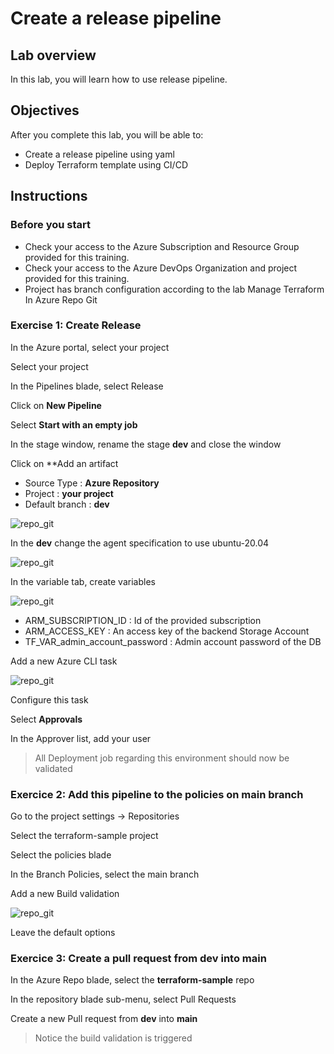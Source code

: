 # Create a release pipeline

## Lab overview

In this lab, you will learn how to use release pipeline.

## Objectives

After you complete this lab, you will be able to:

-   Create a release pipeline using yaml
-   Deploy Terraform template using CI/CD

## Instructions

### Before you start

- Check your access to the Azure Subscription and Resource Group provided for this training.
- Check your access to the Azure DevOps Organization and project provided for this training.
- Project has branch configuration according to the lab Manage Terraform In Azure Repo Git

### Exercise 1: Create Release

In the Azure portal, select your project

Select your project

In the Pipelines blade, select Release

Click on **New Pipeline**

Select **Start with an empty job**

In the stage window, rename the stage **dev** and close the window

Click on **Add an artifact

- Source Type : **Azure Repository**
- Project : **your project**
- Default branch : **dev**

![repo_git](../assets/release_artifact.PNG)

In the **dev** change the agent specification to use ubuntu-20.04

![repo_git](../assets/stage_agent.PNG)

In the variable tab, create variables

![repo_git](../assets/release_variable.PNG)

- ARM_SUBSCRIPTION_ID : Id of the provided subscription
- ARM_ACCESS_KEY : An access key of the backend Storage Account
- TF_VAR_admin_account_password : Admin account password of the DB

Add a new Azure CLI task

![repo_git](../assets/stage_job.PNG)

Configure this task



Select **Approvals**

In the Approver list, add your user

> All Deployment job regarding this environment should now be validated


### Exercice 2: Add this pipeline to the policies on main branch

Go to the project settings -> Repositories

Select the terraform-sample project

Select the policies blade

In the Branch Policies, select the main branch

Add a new Build validation

![repo_git](../assets/build_branch_policy.PNG)

Leave the default options

### Exercice 3: Create a pull request from dev into main

In the Azure Repo blade, select the **terraform-sample** repo

In the repository blade sub-menu, select Pull Requests

Create a new Pull request from **dev** into **main**

> Notice the build validation is triggered
